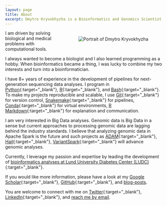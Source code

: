 ```yaml
---
layout: page
title: About
excerpt: Dmytro Kryvokhyzha is a Bioinformatics and Genomics Scientist at Uppsala University. He works with next-generation sequencing data, and has a passion for Data Science.
---
```


<figure style="float: right; padding: 5px"><img alt="Portrait of Dmytro Kryvokhyzha" src="{{ site.baseurl }}/assets/pages/about_Dmytro-Kryvokhyzha.jpeg"></figure>

I am driven by solving biological and medical problems with computational tools.

I always wanted to become a biologist and I also learned programming as a hobby. When bioinformatics became a thing, I was lucky to combine my two interests and turn into a bioinformatician.

I have 8+ years of experience in the development of pipelines for next-generation sequencing data analyses. I program in [Python](https://www.python.org/){:target="_blank"}, [R](https://www.r-project.org/){:target="_blank"}, and [Bash](https://www.gnu.org/software/bash/){:target="_blank"}. To make my projects reproducible and scalable, I use [Git](https://git-scm.com/){:target="_blank"} for version control, [Snakemake](https://snakemake.readthedocs.io){:target="_blank"} for pipelines, [Conda](https://docs.conda.io/){:target="_blank"} for virtual environments, [R Markdown](https://rmarkdown.rstudio.com/){:target="_blank"} for explanation and communication.

I am very interested in Big Data analyses. Genomic data is Big Data in a sense but current approaches to processing genomic data are lagging behind the industry standards. I believe that analyzing genomic data in Apache Spark is the future and such projects as [ADAM](https://github.com/bigdatagenomics/adam){:target="_blank"}, [Hail](https://hail.is/){:target="_blank"}, [VariantSpark](https://github.com/aehrc/VariantSpark){:target="_blank"} will advance genomic analyses.

Currently, I leverage my passion and expertise by leading the development of [bioinformatics analyses at Lund University Diabetes Center (LUDC)](https://www.ludc.lu.se/resources/ludc-bioinformatics-unit){:target="\_blank"}.

If you would like more information, please have a look at my [Google Scholar](https://scholar.google.se/citations?user=99unghgAAAAJ&hl=en){:target="\_blank"}, [GitHub](https://github.com/evodify){:target="_blank"}, and [blog-posts](/blog).

You are welcome to connect with me on [Twitter](https://twitter.com/evodify){:target="_blank"}, [LinkedIn](https://linkedin.com/in/evodify){:target="_blank"}, and [reach me by email](mailto:dmytro.kryvokhyzha@evobio.eu).
